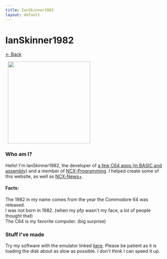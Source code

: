 ```yaml
---
title: IanSkinner1982
layout: default
---
```


<h1>IanSkinner1982</h1>
<p><a href="/">&lt;- Back</a></p>
<img src="https://cdn.ncxprogramming.com/file/image/profile/IanSkinner1982.png" width=256 height=256 style="margin-left:8px">
<h3>Who am I?</h3>
<p>Hello! I'm IanSkinner1982, the developer of <a href="https://github.com/IanSkinner1982?tab=repositories&q=&type=source&language=" target="_blank">a few C64 apps (in BASIC and assembly)</a> and a member of <a href="https://github.com/NCX-Programming">NCX-Programming</a>. I helped create some of this website, as well as <a href="/programs/ncxnewsplus">NCX-News+</a>.<br><h4>Facts:</h4>The 1982 in my name comes from the year the Commodore 64 was released.<br>I was <i>not</i> born in 1982. (when my pfp wasn't my face, a lot of people thought that)<br>The C64 is my favorite computer. (big surprise)</p>
<h3>Stuff I've made</h3>
<p>Try my software with the emulator linked <a href="https://ianskinner1982.github.io/vice.js_files/tl64-nightly.html">here</a>. Please be patient as it is loading the disk about as slow as possible. I don't think I can speed it up.</p>
